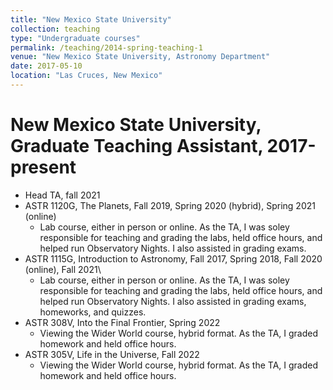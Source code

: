 ```yaml
---
title: "New Mexico State University"
collection: teaching
type: "Undergraduate courses"
permalink: /teaching/2014-spring-teaching-1
venue: "New Mexico State University, Astronomy Department"
date: 2017-05-10
location: "Las Cruces, New Mexico"
---
```


New Mexico State University, Graduate Teaching Assistant, 2017-present
======
* Head TA, fall 2021
* ASTR 1120G, The Planets, Fall 2019, Spring 2020 (hybrid), Spring 2021 (online)
  * Lab course, either in person or online. As the TA, I was soley responsible for teaching and grading the labs, held office hours, and helped run Observatory Nights. I also assisted in grading exams.
* ASTR 1115G, Introduction to Astronomy, Fall 2017, Spring 2018, Fall 2020 (online), Fall 2021\\
  * Lab course, either in person or online. As the TA, I was soley responsible for teaching and grading the labs, held office hours, and helped run Observatory Nights. I also assisted in grading exams, homeworks, and quizzes.
* ASTR 308V, Into the Final Frontier, Spring 2022
  * Viewing the Wider World course, hybrid format. As the TA, I graded homework and held office hours.
* ASTR 305V, Life in the Universe, Fall 2022
  * Viewing the Wider World course, hybrid format. As the TA, I graded homework and held office hours. 
